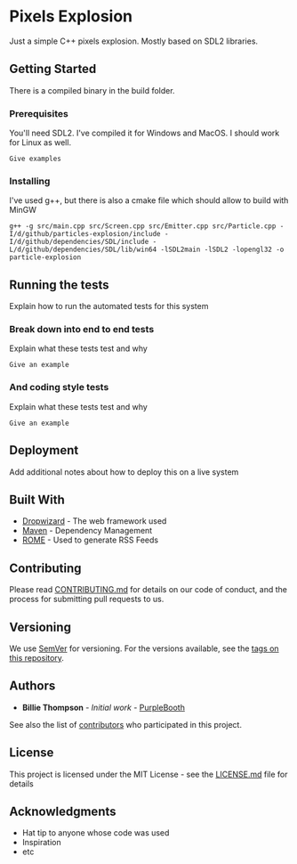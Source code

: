 # Pixels Explosion

Just a simple C++ pixels explosion. Mostly based on SDL2 libraries.

## Getting Started

There is a compiled binary in the build folder. 

### Prerequisites

You'll need SDL2. I've compiled it for Windows and MacOS. I should work for Linux as well.

```
Give examples
```

### Installing

I've used g++, but there is also a cmake file which should allow to build with MinGW

```
g++ -g src/main.cpp src/Screen.cpp src/Emitter.cpp src/Particle.cpp -I/d/github/particles-explosion/include -I/d/github/dependencies/SDL/include -L/d/github/dependencies/SDL/lib/win64 -lSDL2main -lSDL2 -lopengl32 -o particle-explosion
```

## Running the tests

Explain how to run the automated tests for this system

### Break down into end to end tests

Explain what these tests test and why

```
Give an example
```

### And coding style tests

Explain what these tests test and why

```
Give an example
```

## Deployment

Add additional notes about how to deploy this on a live system

## Built With

* [Dropwizard](http://www.dropwizard.io/1.0.2/docs/) - The web framework used
* [Maven](https://maven.apache.org/) - Dependency Management
* [ROME](https://rometools.github.io/rome/) - Used to generate RSS Feeds

## Contributing

Please read [CONTRIBUTING.md](https://gist.github.com/PurpleBooth/b24679402957c63ec426) for details on our code of conduct, and the process for submitting pull requests to us.

## Versioning

We use [SemVer](http://semver.org/) for versioning. For the versions available, see the [tags on this repository](https://github.com/your/project/tags). 

## Authors

* **Billie Thompson** - *Initial work* - [PurpleBooth](https://github.com/PurpleBooth)

See also the list of [contributors](https://github.com/your/project/contributors) who participated in this project.

## License

This project is licensed under the MIT License - see the [LICENSE.md](LICENSE.md) file for details

## Acknowledgments

* Hat tip to anyone whose code was used
* Inspiration
* etc
